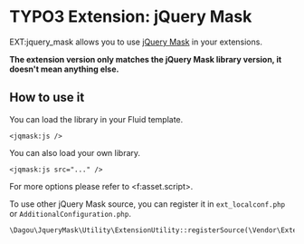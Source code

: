 # TYPO3 Extension: jQuery Mask

EXT:jquery_mask allows you to use [jQuery Mask](http://igorescobar.github.io/jQuery-Mask-Plugin/) in your extensions.

**The extension version only matches the jQuery Mask library version, it doesn't mean anything else.**

## How to use it
You can load the library in your Fluid template.

	<jqmask:js />

You can also load your own library.

    <jqmask:js src="..." />

For more options please refer to &lt;f:asset.script&gt;.

To use other jQuery Mask source, you can register it in `ext_localconf.php` or `AdditionalConfiguration.php`.

    \Dagou\JqueryMask\Utility\ExtensionUtility::registerSource(\Vendor\Extension\Source::class);